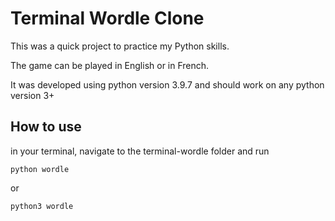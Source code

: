 # Terminal Wordle Clone

This was a quick project to practice my Python skills. 

The game can be played in English or in French.

It was developed using python version 3.9.7 and should work on any python version 3+

## How to use

in your terminal, navigate to the terminal-wordle folder and run
```
python wordle
```
or 
```
python3 wordle
```

